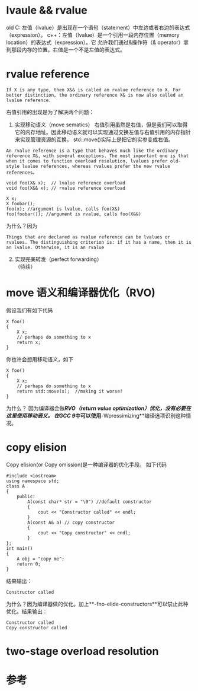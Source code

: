 # lvaule && rvalue
old C: 左值（lvalue）是出现在一个语句（statement）中左边或者右边的表达式（expression）。 
c++：左值（lvalue）是一个引用一段内存位置（memory location）的表达式（expression）。它  允许我们通过&操作符（& operator）拿到那段内存的位置。右值是一个不是左值的表达式。  

# rvalue reference  
```
If X is any type, then X&& is called an rvalue reference to X. For better distinction, the ordinary reference X& is now also called an lvalue reference.
```
右值引用的出现是为了解决两个问题：
1. 实现移动语义（move sematics）
右值引用虽然是右值，但是我们可以取得它的内存地址。因此移动语义就可以实现通过交换左值与右值引用的内存指针来实现管理资源的互换。 std::move()实际上是把它的实参变成右值。
```
An rvalue reference is a type that behaves much like the ordinary reference X&, with several exceptions. The most important one is that when it comes to function overload resolution, lvalues prefer old-style lvalue references, whereas rvalues prefer the new rvalue references。
```
```
void foo(X& x);  // lvalue reference overload
void foo(X&& x); // rvalue reference overload

X x;
X foobar();
foo(x); //argument is lvalue, calls foo(X&)
foo(foobar()); //argument is rvalue, calls foo(X&&)
```
为什么？因为
```
Things that are declared as rvalue reference can be lvalues or rvalues. The distinguishing criterion is: if it has a name, then it is an lvalue. Otherwise, it is an rvalue
```
2. 实现完美转发（perfect forwarding）  
（待续）

# move 语义和编译器优化（RVO)
假设我们有如下代码
```
X foo()
{
	X x;
	// perhaps do something to x
	return x;
}
```
你也许会想用移动语义，如下
```
X foo()
{
	X x;
	// perhaps do something to x
	return std::move(x);  //making it worse!
}
```
为什么？
因为编译器会做***RVO（return value optimization）***优化，没有必要在这里使用移动语义。  在**GCC 9**中可以使用**-Wpressimizing**编译选项识别这种情况。


# copy elision  
Copy elision(or Copy omission)是一种编译器的优化手段。
如下代码
```
#include <iostream>
using namespace std;
class A
{
	public:
		A(const char* str = "\0") //default constructor
		{
			cout << "Constructor called" << endl;
		}
		A(const A& a) // copy constructor
		{
			cout << "Copy constructor" << endl;
		}
};
int main()
{
	A obj = "copy me";
	return 0;
}
```
结果输出：
```
Constructor called
```
为什么？因为编译器做的优化。加上**-fno-elide-constructors**可以禁止此种优化。结果输出：
```
Constructor called
Copy constructor called
```

# two-stage overload resolution





# 参考
[1]: http://www.thbecker.net/articles/rvalue_references/section_01.html	"C++ Rvalue References Explained"

